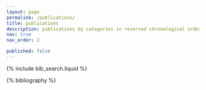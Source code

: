 ```yaml
---
layout: page
permalink: /publications/
title: publications
description: publications by categories in reversed chronological order. generated by jekyll-scholar.
nav: true
nav_order: 2

published: false
---
```


<!-- _pages/publications.md -->

<!-- Bibsearch Feature -->

{% include bib_search.liquid %}

<div class="publications">

{% bibliography %}

</div>
